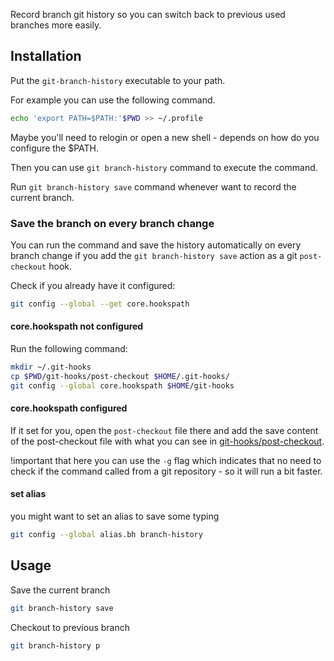 Record branch git history so you can switch back to previous used branches more
easily.

## Installation

Put the `git-branch-history` executable to your path.

For example you can use the following command.
```sh
echo 'export PATH=$PATH:'$PWD >> ~/.profile
```

Maybe you'll need to relogin or open a new shell - depends on how do you
configure the $PATH.

Then you can use `git branch-history` command to execute the command.

Run `git branch-history save` command whenever want to record the current
branch.

### Save the branch on every branch change

You can run the command and save the history automatically on every branch
change if you add the `git branch-history save` action as a git `post-checkout`
hook.

Check if you already have it configured:
```sh
git config --global --get core.hookspath
```

#### core.hookspath not configured

Run the following command:

```sh
mkdir ~/.git-hooks
cp $PWD/git-hooks/post-checkout $HOME/.git-hooks/
git config --global core.hookspath $HOME/git-hooks
```

#### core.hookspath configured

If it set for you, open the `post-checkout` file there and add the save content
of the post-checkout file with what you can see in
[git-hooks/post-checkout](./git-hooks/post-checkout).

!important that here you can use the `-g` flag which indicates that no need to
check if the command called from a git repository - so it will run a bit
faster.

#### set alias

you might want to set an alias to save some typing

```sh
git config --global alias.bh branch-history
```

## Usage

Save the current branch

```sh
git branch-history save
```

Checkout to previous branch

```sh
git branch-history p
```
